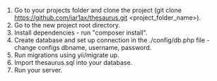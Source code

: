 1. Go to your projects folder and clone the project (git clone https://github.com/jar1ax/thesaurus.git <project_folder_name>).<br/>
2. Go to the new project root directory. <br/>
3. Install dependencies - run "composer install". <br/>
4. Create database and set up connection in the ./config/db.php file - change configs dbname, username, password.<br/>
5. Run migrations using yii/migrate up.<br/>
6. Import thesaurus.sql into your database.
7. Run your server.
